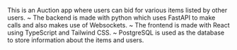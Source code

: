 ﻿This is an Auction app where users can bid for various items listed by other users.
~ The backend is made with python which uses FastAPI to make calls and also makes use of Websockets.
~ The frontend is made with React using TypeScript and Tailwind CSS.
~ PostgreSQL is used as the database to store information about the items and users.
